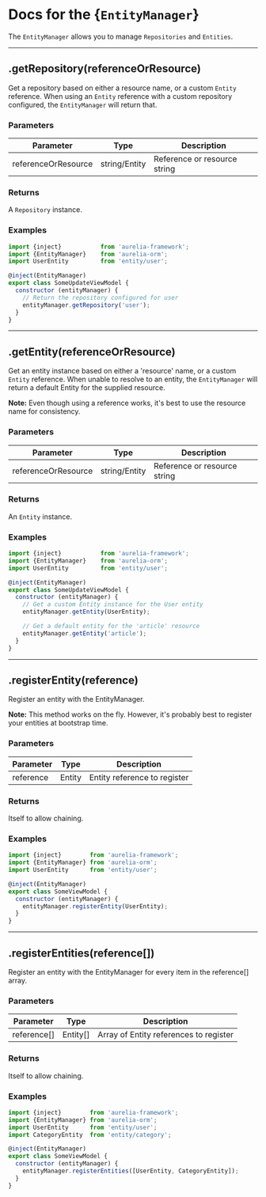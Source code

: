 Docs for the {`EntityManager`}
=======

The `EntityManager` allows you to manage `Repositories` and `Entities`.

-----

.getRepository(referenceOrResource)
------

Get a repository based on either a resource name, or a custom  `Entity` reference.
When using an `Entity` reference with a custom repository configured, the `EntityManager` will return that.

### Parameters

| Parameter           | Type          | Description                  |
| ------------------- | ------------- | ---------------------------- |
| referenceOrResource | string/Entity | Reference or resource string |

### Returns
A `Repository` instance.

### Examples

```javascript
import {inject}           from 'aurelia-framework';
import {EntityManager} 	  from 'aurelia-orm';
import UserEntity         from 'entity/user';

@inject(EntityManager)
export class SomeUpdateViewModel {
  constructor (entityManager) {
    // Return the repository configured for user
    entityManager.getRepository('user');
  }
}
```

--------

.getEntity(referenceOrResource)
------

Get an entity instance based on either a 'resource' name, or a custom `Entity` reference.
When unable to resolve to an entity, the `EntityManager` will return a default Entity for the supplied resource.

**Note:** Even though using a reference works, it's best to use the resource name for consistency.

### Parameters

| Parameter           | Type          | Description                  |
| ------------------- | ------------- | ---------------------------- |
| referenceOrResource | string/Entity | Reference or resource string |

### Returns
An `Entity` instance.

### Examples

```javascript
import {inject}           from 'aurelia-framework';
import {EntityManager} 	  from 'aurelia-orm';
import UserEntity         from 'entity/user';

@inject(EntityManager)
export class SomeUpdateViewModel {
  constructor (entityManager) {
    // Get a custom Entity instance for the User entity
    entityManager.getEntity(UserEntity);

    // Get a default entity for the 'article' resource
    entityManager.getEntity('article');
  }
}
```

--------

.registerEntity(reference)
------

Register an entity with the EntityManager.

**Note:** This method works on the fly. However, it's probably best to register your entities at bootstrap time.

### Parameters

| Parameter | Type   | Description                  |
| --------- | ------ | ---------------------------- |
| reference | Entity | Entity reference to register |

### Returns
Itself to allow chaining.

### Examples

```javascript
import {inject}        from 'aurelia-framework';
import {EntityManager} from 'aurelia-orm';
import UserEntity      from 'entity/user';

@inject(EntityManager)
export class SomeViewModel {
  constructor (entityManager) {
    entityManager.registerEntity(UserEntity);
  }
}
```

--------

.registerEntities(reference[])
------

Register an entity with the EntityManager for every item in the reference[] array.

### Parameters

| Parameter   | Type     | Description                            |
| ----------- | -------- | -------------------------------------- |
| reference[] | Entity[] | Array of Entity references to register |

### Returns
Itself to allow chaining.

### Examples

```javascript
import {inject}        from 'aurelia-framework';
import {EntityManager} from 'aurelia-orm';
import UserEntity      from 'entity/user';
import CategoryEntity  from 'entity/category';

@inject(EntityManager)
export class SomeViewModel {
  constructor (entityManager) {
    entityManager.registerEntities([UserEntity, CategoryEntity]);
  }
}
```
